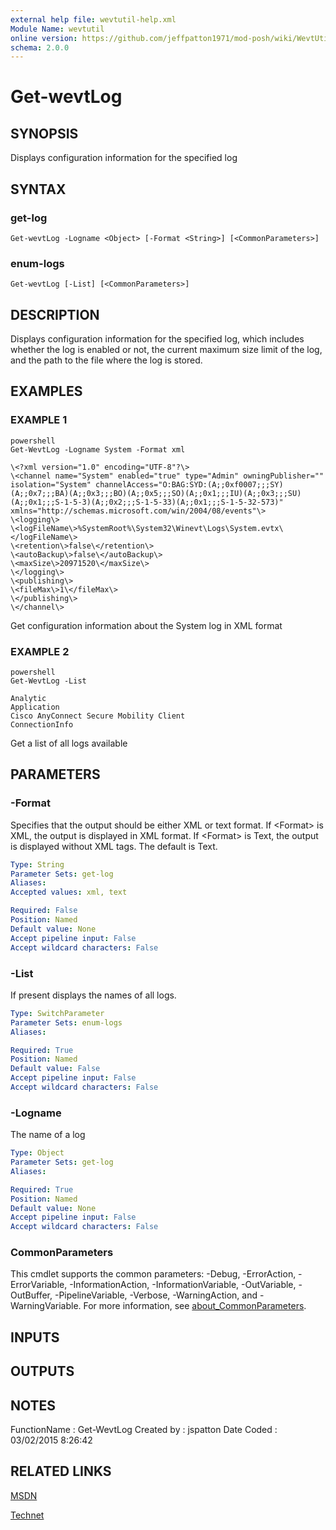 ```yaml
---
external help file: wevtutil-help.xml
Module Name: wevtutil
online version: https://github.com/jeffpatton1971/mod-posh/wiki/WevtUtil#Get-WevtLog
schema: 2.0.0
---
```


# Get-wevtLog

## SYNOPSIS
Displays configuration information for the specified log

## SYNTAX

### get-log
```
Get-wevtLog -Logname <Object> [-Format <String>] [<CommonParameters>]
```

### enum-logs
```
Get-wevtLog [-List] [<CommonParameters>]
```

## DESCRIPTION
Displays configuration information for the specified log, which
includes whether the log is enabled or not, the current maximum
size limit of the log, and the path to the file where the log is
stored.

## EXAMPLES

### EXAMPLE 1
```
powershell
Get-WevtLog -Logname System -Format xml

\<?xml version="1.0" encoding="UTF-8"?\>
\<channel name="System" enabled="true" type="Admin" owningPublisher="" isolation="System" channelAccess="O:BAG:SYD:(A;;0xf0007;;;SY)(A;;0x7;;;BA)(A;;0x3;;;BO)(A;;0x5;;;SO)(A;;0x1;;;IU)(A;;0x3;;;SU)(A;;0x1;;;S-1-5-3)(A;;0x2;;;S-1-5-33)(A;;0x1;;;S-1-5-32-573)" xmlns="http://schemas.microsoft.com/win/2004/08/events"\>
\<logging\>
\<logFileName\>%SystemRoot%\System32\Winevt\Logs\System.evtx\</logFileName\>
\<retention\>false\</retention\>
\<autoBackup\>false\</autoBackup\>
\<maxSize\>20971520\</maxSize\>
\</logging\>
\<publishing\>
\<fileMax\>1\</fileMax\>
\</publishing\>
\</channel\>
```

Get configuration information about the System log in XML format

### EXAMPLE 2
```
powershell
Get-WevtLog -List

Analytic
Application
Cisco AnyConnect Secure Mobility Client
ConnectionInfo
```

Get a list of all logs available

## PARAMETERS

### -Format
Specifies that the output should be either XML or text format.
If \<Format\> is XML, the output is displayed in XML format.
If
\<Format\> is Text, the output is displayed without XML tags.
The
default is Text.

```yaml
Type: String
Parameter Sets: get-log
Aliases:
Accepted values: xml, text

Required: False
Position: Named
Default value: None
Accept pipeline input: False
Accept wildcard characters: False
```

### -List
If present displays the names of all logs.

```yaml
Type: SwitchParameter
Parameter Sets: enum-logs
Aliases:

Required: True
Position: Named
Default value: False
Accept pipeline input: False
Accept wildcard characters: False
```

### -Logname
The name of a log

```yaml
Type: Object
Parameter Sets: get-log
Aliases:

Required: True
Position: Named
Default value: None
Accept pipeline input: False
Accept wildcard characters: False
```

### CommonParameters
This cmdlet supports the common parameters: -Debug, -ErrorAction, -ErrorVariable, -InformationAction, -InformationVariable, -OutVariable, -OutBuffer, -PipelineVariable, -Verbose, -WarningAction, and -WarningVariable. For more information, see [about_CommonParameters](http://go.microsoft.com/fwlink/?LinkID=113216).

## INPUTS

## OUTPUTS

## NOTES
FunctionName : Get-WevtLog
Created by   : jspatton
Date Coded   : 03/02/2015 8:26:42

## RELATED LINKS

[MSDN](https://msdn.microsoft.com/en-us/library/windows/desktop/aa820708%28v=vs.85%29.aspx?f=255&MSPPError=-2147217396)

[Technet](https://technet.microsoft.com/en-us/library/cc732848.aspx)

